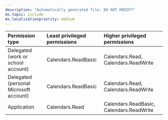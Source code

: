```yaml
---
description: "Automatically generated file. DO NOT MODIFY"
ms.topic: include
ms.localizationpriority: medium
---
```


|Permission type|Least privileged permissions|Higher privileged permissions|
|:---|:---|:---|
|Delegated (work or school account)|Calendars.ReadBasic|Calendars.Read, Calendars.ReadWrite|
|Delegated (personal Microsoft account)|Calendars.ReadBasic|Calendars.Read, Calendars.ReadWrite|
|Application|Calendars.Read|Calendars.ReadBasic, Calendars.ReadWrite|

